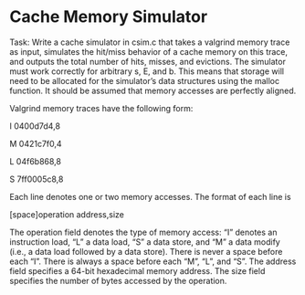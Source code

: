 # Cache Memory Simulator

Task: Write a cache simulator in csim.c that takes a valgrind memory trace as input, simulates the hit/miss behavior of a cache memory on this trace, and outputs the total number of hits, misses, and evictions. The simulator must work correctly for arbitrary s, E, and b. This means that storage will need to be allocated for the simulator’s data structures using the malloc function. It should be assumed that memory accesses are perfectly aligned.

Valgrind memory traces have the following form:

I 0400d7d4,8                                                                                                                                                                  

 M 0421c7f0,4
 
 L 04f6b868,8
 
 S 7ff0005c8,8
 
Each line denotes one or two memory accesses. The format of each line is

[space]operation address,size

The operation field denotes the type of memory access: “I” denotes an instruction load, “L” a data load, “S” a data store, and “M” a data modify (i.e., a data load followed by a data store). There is never a space before each “I”. There is always a space before each “M”, “L”, and “S”. The address field specifies a 64-bit hexadecimal memory address. The size field specifies the number of bytes accessed by the operation.

